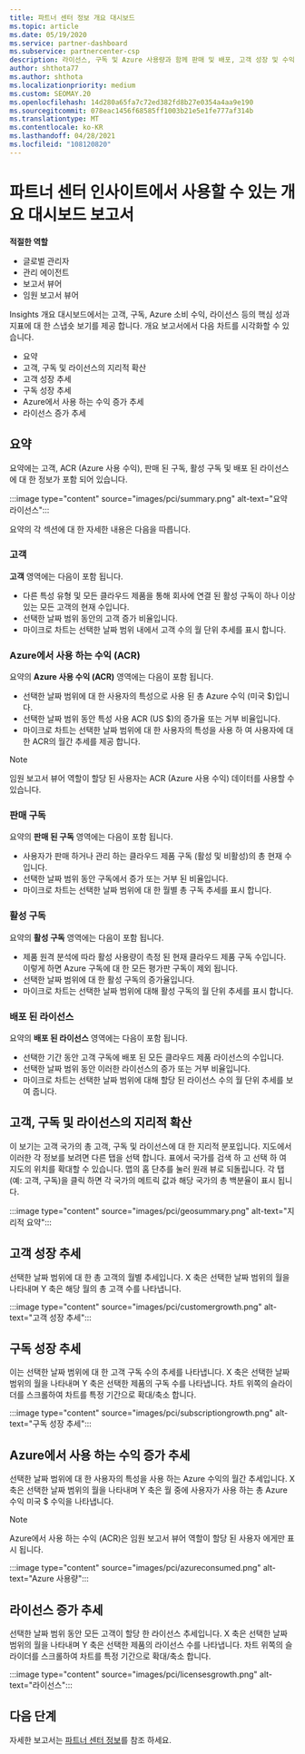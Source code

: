 ```yaml
---
title: 파트너 센터 정보 개요 대시보드
ms.topic: article
ms.date: 05/19/2020
ms.service: partner-dashboard
ms.subservice: partnercenter-csp
description: 라이선스, 구독 및 Azure 사용량과 함께 판매 및 배포, 고객 성장 및 수익 증가를 어떻게 수행 하는 방법에 대 한 스냅숏을 참조 하세요.
author: shthota77
ms.author: shthota
ms.localizationpriority: medium
ms.custom: SEOMAY.20
ms.openlocfilehash: 14d280a65fa7c72ed382fd8b27e0354a4aa9e190
ms.sourcegitcommit: 078eac1456f68585ff1003b21e5e1fe777af314b
ms.translationtype: MT
ms.contentlocale: ko-KR
ms.lasthandoff: 04/28/2021
ms.locfileid: "108120820"
---
```

# <a name="overview-dashboard-reports-available-in-partner-center-insights"></a>파트너 센터 인사이트에서 사용할 수 있는 개요 대시보드 보고서
 
**적절한 역할**

- 글로벌 관리자
- 관리 에이전트
- 보고서 뷰어
- 임원 보고서 뷰어

Insights 개요 대시보드에서는 고객, 구독, Azure 소비 수익, 라이선스 등의 핵심 성과 지표에 대 한 스냅숏 보기를 제공 합니다. 개요 보고서에서 다음 차트를 시각화할 수 있습니다.

- 요약  
- 고객, 구독 및 라이선스의 지리적 확산  
- 고객 성장 추세 
- 구독 성장 추세 
- Azure에서 사용 하는 수익 증가 추세 
- 라이선스 증가 추세 

## <a name="summary"></a>요약

요약에는 고객, ACR (Azure 사용 수익), 판매 된 구독, 활성 구독 및 배포 된 라이선스에 대 한 정보가 포함 되어 있습니다. 

:::image type="content" source="images/pci/summary.png" alt-text="요약 라이선스":::

요약의 각 섹션에 대 한 자세한 내용은 다음을 따릅니다.

### <a name="customers"></a>고객

**고객** 영역에는 다음이 포함 됩니다.

- 다른 특성 유형 및 모든 클라우드 제품을 통해 회사에 연결 된 활성 구독이 하나 이상 있는 모든 고객의 현재 수입니다.
- 선택한 날짜 범위 동안의 고객 증가 비율입니다.
- 마이크로 차트는 선택한 날짜 범위 내에서 고객 수의 월 단위 추세를 표시 합니다.

### <a name="azure-consumed-revenue-acr"></a>Azure에서 사용 하는 수익 (ACR)

요약의 **Azure 사용 수익 (ACR)** 영역에는 다음이 포함 됩니다.

- 선택한 날짜 범위에 대 한 사용자의 특성으로 사용 된 총 Azure 수익 (미국 $)입니다.
- 선택한 날짜 범위 동안 특성 사용 ACR (US $)의 증가율 또는 거부 비율입니다.
- 마이크로 차트는 선택한 날짜 범위에 대 한 사용자의 특성을 사용 하 여 사용자에 대 한 ACR의 월간 추세를 제공 합니다. 

> [!NOTE]
> 임원 보고서 뷰어 역할이 할당 된 사용자는 ACR (Azure 사용 수익) 데이터를 사용할 수 있습니다. 
 
### <a name="subscriptions-sold"></a>판매 구독

요약의 **판매 된 구독** 영역에는 다음이 포함 됩니다.

- 사용자가 판매 하거나 관리 하는 클라우드 제품 구독 (활성 및 비활성)의 총 현재 수입니다.  
- 선택한 날짜 범위 동안 구독에서 증가 또는 거부 된 비율입니다.
- 마이크로 차트는 선택한 날짜 범위에 대 한 월별 총 구독 추세를 표시 합니다.

### <a name="active-subscriptions"></a>활성 구독

요약의 **활성 구독** 영역에는 다음이 포함 됩니다.

- 제품 원격 분석에 따라 활성 사용량이 측정 된 현재 클라우드 제품 구독 수입니다. 이렇게 하면 Azure 구독에 대 한 모든 평가판 구독이 제외 됩니다.  
- 선택한 날짜 범위에 대 한 활성 구독의 증가율입니다.
- 마이크로 차트는 선택한 날짜 범위에 대해 활성 구독의 월 단위 추세를 표시 합니다.
 
### <a name="licenses-deployed"></a>배포 된 라이선스

요약의 **배포 된 라이선스** 영역에는 다음이 포함 됩니다.
 
- 선택한 기간 동안 고객 구독에 배포 된 모든 클라우드 제품 라이선스의 수입니다. 
- 선택한 날짜 범위 동안 이러한 라이선스의 증가 또는 거부 비율입니다. 
- 마이크로 차트는 선택한 날짜 범위에 대해 할당 된 라이선스 수의 월 단위 추세를 보여 줍니다.

## <a name="geographical-spread-of-your-customers-subscriptions-and-licenses"></a>고객, 구독 및 라이선스의 지리적 확산

이 보기는 고객 국가의 총 고객, 구독 및 라이선스에 대 한 지리적 분포입니다. 지도에서 이러한 각 정보를 보려면 다른 탭을 선택 합니다. 표에서 국가를 검색 하 고 선택 하 여 지도의 위치를 확대할 수 있습니다. 맵의 홈 단추를 눌러 원래 뷰로 되돌립니다. 각 탭 (예: 고객, 구독)을 클릭 하면 각 국가의 메트릭 값과 해당 국가의 총 백분율이 표시 됩니다.  

:::image type="content" source="images/pci/geosummary.png" alt-text="지리적 요약":::

## <a name="customers-growth-trend"></a>고객 성장 추세

선택한 날짜 범위에 대 한 총 고객의 월별 추세입니다. X 축은 선택한 날짜 범위의 월을 나타내며 Y 축은 해당 월의 총 고객 수를 나타냅니다. 

:::image type="content" source="images/pci/customergrowth.png" alt-text="고객 성장 추세":::

## <a name="subscriptions-growth-trend"></a>구독 성장 추세

이는 선택한 날짜 범위에 대 한 고객 구독 수의 추세를 나타냅니다. X 축은 선택한 날짜 범위의 월을 나타내며 Y 축은 선택한 제품의 구독 수를 나타냅니다. 차트 위쪽의 슬라이더를 스크롤하여 차트를 특정 기간으로 확대/축소 합니다. 

:::image type="content" source="images/pci/subscriptiongrowth.png" alt-text="구독 성장 추세":::

## <a name="azure-consumed-revenue-growth-trend"></a>Azure에서 사용 하는 수익 증가 추세

선택한 날짜 범위에 대 한 사용자의 특성을 사용 하는 Azure 수익의 월간 추세입니다. X 축은 선택한 날짜 범위의 월을 나타내며 Y 축은 월 중에 사용자가 사용 하는 총 Azure 수익 미국 $ 수익을 나타냅니다.

> [!NOTE]
> Azure에서 사용 하는 수익 (ACR)은 임원 보고서 뷰어 역할이 할당 된 사용자 에게만 표시 됩니다. 

:::image type="content" source="images/pci/azureconsumed.png" alt-text="Azure 사용량":::

## <a name="licenses-growth-trend"></a>라이선스 증가 추세
 
선택한 날짜 범위 동안 모든 고객이 할당 한 라이선스 추세입니다. X 축은 선택한 날짜 범위의 월을 나타내며 Y 축은 선택한 제품의 라이선스 수를 나타냅니다. 차트 위쪽의 슬라이더를 스크롤하여 차트를 특정 기간으로 확대/축소 합니다.  

:::image type="content" source="images/pci/licensesgrowth.png" alt-text="라이선스":::

## <a name="next-steps"></a>다음 단계

자세한 보고서는 [파트너 센터 정보](partner-center-insights.md)를 참조 하세요.
